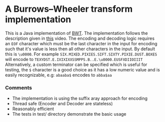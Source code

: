 # A Burrows–Wheeler transform implementation

This is a Java implementation of [BWT](https://en.wikipedia.org/wiki/Burrows%E2%80%93Wheeler_transform ). The implementation follows the description given in [this](https://www.youtube.com/watch?v=4n7NPk5lwbI) video. The encoding and decoding logic requires an `EOF` character which must be the last character in the input for encoding such that it's value is less then all other characters in the input. By default this is `\u0000`.  For example `SIX.MIXED.PIXIES.SIFT.SIXTY.PIXIE.DUST.BOXES` will encode to `TEXYDST.E.IXIXIXXSSMPPS.B..E.\u0000.EUSFXDIIOIIIT`
Alternatively, a custom terminator can be specified which is useful for testing, the `$` character is a good choice as it has a low numeric value and is easily recognizable, e.g: `abaaba$` encodes to `abba$aa`

### Comments
* The implementation is using the suffix aray approach for encoding 
* Thread safe (Encoder and Decoder are stateless)
* Reasonably efficient
* The tests in test/ directory demonstrate the basic usage

